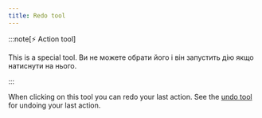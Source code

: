 ```yaml
---
title: Redo tool
---
```


:::note[⚡ Action tool]

This is a special tool.
Ви не можете обрати його і він запустить дію якщо натиснути на нього.

:::

When clicking on this tool you can redo your last action.
See the [undo tool](../undo) for undoing your last action.
